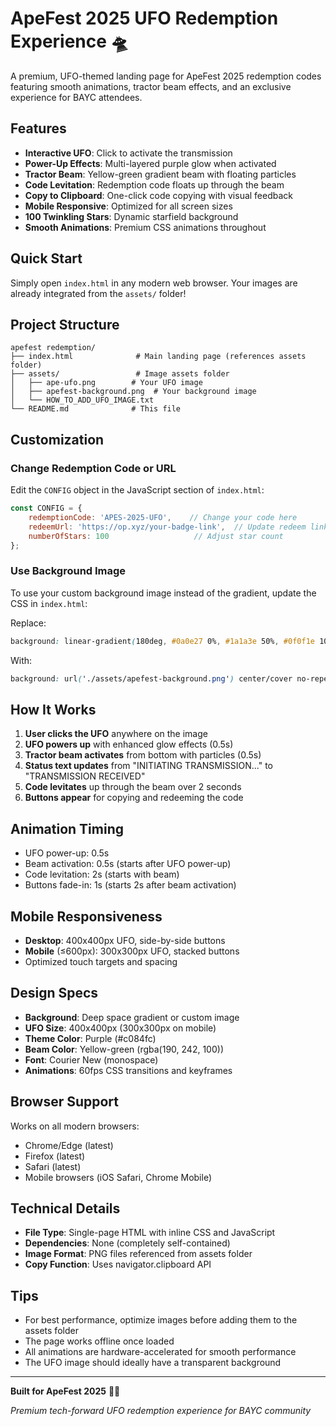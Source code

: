 # ApeFest 2025 UFO Redemption Experience 🛸

A premium, UFO-themed landing page for ApeFest 2025 redemption codes featuring smooth animations, tractor beam effects, and an exclusive experience for BAYC attendees.

## Features

- **Interactive UFO**: Click to activate the transmission
- **Power-Up Effects**: Multi-layered purple glow when activated
- **Tractor Beam**: Yellow-green gradient beam with floating particles
- **Code Levitation**: Redemption code floats up through the beam
- **Copy to Clipboard**: One-click code copying with visual feedback
- **Mobile Responsive**: Optimized for all screen sizes
- **100 Twinkling Stars**: Dynamic starfield background
- **Smooth Animations**: Premium CSS animations throughout

## Quick Start

Simply open `index.html` in any modern web browser. Your images are already integrated from the `assets/` folder!

## Project Structure

```
apefest redemption/
├── index.html              # Main landing page (references assets folder)
├── assets/                 # Image assets folder
│   ├── ape-ufo.png        # Your UFO image
│   ├── apefest-background.png  # Your background image
│   └── HOW_TO_ADD_UFO_IMAGE.txt
└── README.md              # This file
```

## Customization

### Change Redemption Code or URL

Edit the `CONFIG` object in the JavaScript section of `index.html`:

```javascript
const CONFIG = {
    redemptionCode: 'APES-2025-UFO',    // Change your code here
    redeemUrl: 'https://op.xyz/your-badge-link',  // Update redeem link
    numberOfStars: 100                   // Adjust star count
};
```

### Use Background Image

To use your custom background image instead of the gradient, update the CSS in `index.html`:

Replace:
```css
background: linear-gradient(180deg, #0a0e27 0%, #1a1a3e 50%, #0f0f1e 100%);
```

With:
```css
background: url('./assets/apefest-background.png') center/cover no-repeat;
```

## How It Works

1. **User clicks the UFO** anywhere on the image
2. **UFO powers up** with enhanced glow effects (0.5s)
3. **Tractor beam activates** from bottom with particles (0.5s)
4. **Status text updates** from "INITIATING TRANSMISSION..." to "TRANSMISSION RECEIVED"
5. **Code levitates** up through the beam over 2 seconds
6. **Buttons appear** for copying and redeeming the code

## Animation Timing

- UFO power-up: 0.5s
- Beam activation: 0.5s (starts after UFO power-up)
- Code levitation: 2s (starts with beam)
- Buttons fade-in: 1s (starts 2s after beam activation)

## Mobile Responsiveness

- **Desktop**: 400x400px UFO, side-by-side buttons
- **Mobile** (≤600px): 300x300px UFO, stacked buttons
- Optimized touch targets and spacing

## Design Specs

- **Background**: Deep space gradient or custom image
- **UFO Size**: 400x400px (300x300px on mobile)
- **Theme Color**: Purple (#c084fc)
- **Beam Color**: Yellow-green (rgba(190, 242, 100))
- **Font**: Courier New (monospace)
- **Animations**: 60fps CSS transitions and keyframes

## Browser Support

Works on all modern browsers:
- Chrome/Edge (latest)
- Firefox (latest)
- Safari (latest)
- Mobile browsers (iOS Safari, Chrome Mobile)

## Technical Details

- **File Type**: Single-page HTML with inline CSS and JavaScript
- **Dependencies**: None (completely self-contained)
- **Image Format**: PNG files referenced from assets folder
- **Copy Function**: Uses navigator.clipboard API

## Tips

- For best performance, optimize images before adding them to the assets folder
- The page works offline once loaded
- All animations are hardware-accelerated for smooth performance
- The UFO image should ideally have a transparent background

---

**Built for ApeFest 2025** 🦍✨

*Premium tech-forward UFO redemption experience for BAYC community*
